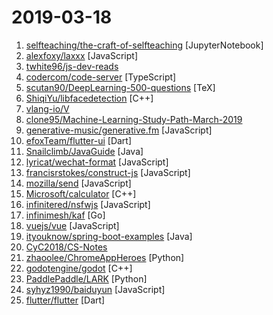 # 2019-03-18

1. [selfteaching/the-craft-of-selfteaching](https://github.com/selfteaching/the-craft-of-selfteaching "One has no future if one couldn't teach themself.") [JupyterNotebook]
2. [alexfoxy/laxxx](https://github.com/alexfoxy/laxxx "Simple & light weight (2kb minified & zipped) vanilla javascript plugin to create smooth & beautiful animations when you scrolllll! Harness the power of the most intuitive interaction and make your websites come alive!") [JavaScript]
3. [twhite96/js-dev-reads](https://github.com/twhite96/js-dev-reads "A list of books 📚and articles 📝 for the discerning web developer to read.") 
4. [codercom/code-server](https://github.com/codercom/code-server "Run VS Code on a remote server.") [TypeScript]
5. [scutan90/DeepLearning-500-questions](https://github.com/scutan90/DeepLearning-500-questions "深度学习500问，以问答形式对常用的概率知识、线性代数、机器学习、深度学习、计算机视觉等热点问题进行阐述，以帮助自己及有需要的读者。 全书分为18个章节，近30万字。由于水平有限，书中不妥之处恳请广大读者批评指正。 未完待续............ 如有意合作，联系scutjy2015@163.com 版权所有，违权必究 Tan 2018.06") [TeX]
6. [ShiqiYu/libfacedetection](https://github.com/ShiqiYu/libfacedetection "An open source library for face detection in images. The face detection speed can reach 1500FPS.") [C++]
7. [vlang-io/V](https://github.com/vlang-io/V "Simple, fast, safe, compiled language for creating maintainable software. Supports translation from C/C++.") 
8. [clone95/Machine-Learning-Study-Path-March-2019](https://github.com/clone95/Machine-Learning-Study-Path-March-2019 "A complete ML study path, focused on TensorFlow and Scikit-Learn") 
9. [generative-music/generative.fm](https://github.com/generative-music/generative.fm "A platform for playing generative music in the browser.") [JavaScript]
10. [efoxTeam/flutter-ui](https://github.com/efoxTeam/flutter-ui "Flutter 开发组件库中文社区") [Dart]
11. [Snailclimb/JavaGuide](https://github.com/Snailclimb/JavaGuide "【Java学习+面试指南】 一份涵盖大部分Java程序员所需要掌握的核心知识。") [Java]
12. [lyricat/wechat-format](https://github.com/lyricat/wechat-format "微信公众号排版编辑器，转换 Markdown 到微信特制的 HTML") [JavaScript]
13. [francisrstokes/construct-js](https://github.com/francisrstokes/construct-js "🛠️A library for creating byte level data structures.") [JavaScript]
14. [mozilla/send](https://github.com/mozilla/send "Simple, private file sharing from the makers of Firefox") [JavaScript]
15. [Microsoft/calculator](https://github.com/Microsoft/calculator "Windows Calculator: A simple yet powerful calculator that ships with Windows") [C++]
16. [infinitered/nsfwjs](https://github.com/infinitered/nsfwjs "NSFW detection on the client-side via Tensorflow JS") [JavaScript]
17. [infinimesh/kaf](https://github.com/infinimesh/kaf "Modern CLI for Apache Kafka, written in Go.") [Go]
18. [vuejs/vue](https://github.com/vuejs/vue "🖖 Vue.js is a progressive, incrementally-adoptable JavaScript framework for building UI on the web.") [JavaScript]
19. [ityouknow/spring-boot-examples](https://github.com/ityouknow/spring-boot-examples "about learning Spring Boot via examples. Spring Boot 教程、技术栈示例代码，快速简单上手教程。") [Java]
20. [CyC2018/CS-Notes](https://github.com/CyC2018/CS-Notes "😋 技术面试必备基础知识") 
21. [zhaoolee/ChromeAppHeroes](https://github.com/zhaoolee/ChromeAppHeroes "🌈Chrome插件英雄榜, 为优秀的Chrome插件写一本中文说明书, 让Chrome插件英雄们造福人类~ ChromePluginHeroes, Write a Chinese manual for the excellent Chrome plugin, let the Chrome plugin heroes benefit the human~") [Python]
22. [godotengine/godot](https://github.com/godotengine/godot "Godot Engine – Multi-platform 2D and 3D game engine") [C++]
23. [PaddlePaddle/LARK](https://github.com/PaddlePaddle/LARK "LAnguage Representations Kit") [Python]
24. [syhyz1990/baiduyun](https://github.com/syhyz1990/baiduyun "油猴脚本 直接下载百度网盘和百度网盘分享的文件,直链下载超级加速") [JavaScript]
25. [flutter/flutter](https://github.com/flutter/flutter "Flutter makes it easy and fast to build beautiful mobile apps.") [Dart]
